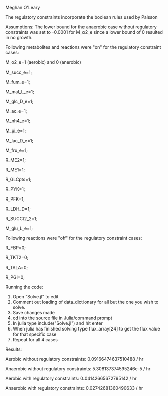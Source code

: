 Meghan O'Leary

The regulatory constraints incorporate the boolean rules used by Palsson

Assumptions:
The lower bound for the anaerobic case without regulatory constraints was set to -0.0001 for M_o2_e since
a lower bound of 0 resulted in no growth.

Following metabolites and reactions were "on" for the regulatory constraint cases:

M_o2_e=1 (aerobic) and 0 (anerobic)

M_succ_e=1;

M_fum_e=1;

M_mal_L_e=1;

M_glc_D_e=1;

M_ac_e=1;

M_nh4_e=1;

M_pi_e=1;

M_lac_D_e=1;

M_fru_e=1;

R_ME2=1;

R_ME1=1;

R_GLCpts=1;

R_PYK=1;

R_PFK=1;

R_LDH_D=1;

R_SUCCt2_2=1;

M_glu_L_e=1;

Following reactions were "off" for the regulatory constraint cases:

R_FBP=0;

R_TKT2=0;

R_TALA=0;

R_PGI=0;

Running the code:
1. Open "Solve.jl" to edit
2. Comment out loading of data_dictionary for all but the one you wish to solve.
3. Save changes made
4. cd into the source file in Julia/command prompt
5. In julia type include("Solve.jl") and hit enter
6. When julia has finished solving type flux_array[24] to get the flux value for that specific case
7. Repeat for all 4 cases

Results:

Aerobic without regulatory constraints: 0.09166474637510488 / hr

Anaerobic without regulatory constraints: 5.308137374595246e-5 / hr

Aerobic with regulatory constraints: 0.04142665672795142 / hr

Anaerobic with regulatory constraints: 0.02742681360490633 / hr
